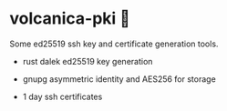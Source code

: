 # volcanica-pki 🌋

Some ed25519 ssh key and certificate generation tools.

- rust dalek ed25519 key generation

- gnupg asymmetric identity and AES256 for storage

- 1 day ssh certificates

